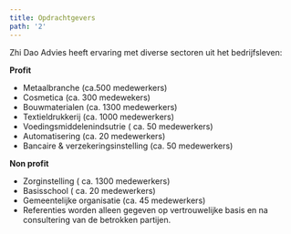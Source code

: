 ```yaml
---
title: Opdrachtgevers
path: '2'
---
```


Zhi Dao Advies heeft ervaring met diverse sectoren uit het bedrijfsleven:

**Profit**
* Metaalbranche (ca.500 medewerkers)
* Cosmetica (ca. 300 medewekers)
* Bouwmaterialen (ca. 1300 medewerkers)
* Textieldrukkerij (ca. 1000 medewerkers)
* Voedingsmiddelenindsutrie ( ca. 50 medewerkers)
* Automatisering (ca. 20 medewerkers)
* Bancaire & verzekeringsinstelling (ca. 50 medewerkers)

**Non profit**
* Zorginstelling ( ca. 1300 medewerkers)
* Basisschool ( ca. 20 medewerkers)
* Gemeentelijke organisatie (ca. 45 medewerkers)
* Referenties worden alleen gegeven op vertrouwelijke basis en na consultering van de betrokken partijen.